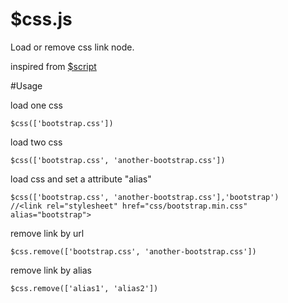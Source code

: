$css.js
======

Load or remove css link node.

inspired from [$script]

#Usage

load one css
```
$css(['bootstrap.css'])
```

load two css
```
$css(['bootstrap.css', 'another-bootstrap.css'])
```

load css and set a attribute "alias"
```
$css(['bootstrap.css', 'another-bootstrap.css'],'bootstrap')
//<link rel="stylesheet" href="css/bootstrap.min.css" alias="bootstrap">
```

remove link by url
```
$css.remove(['bootstrap.css', 'another-bootstrap.css'])
```

remove link by alias
```
$css.remove(['alias1', 'alias2'])
```

[$script]:https://github.com/ded/script.js